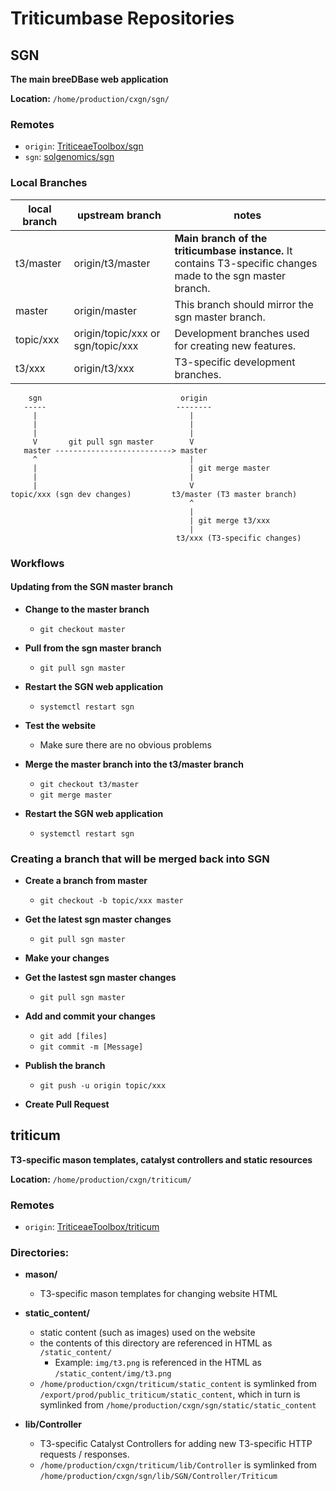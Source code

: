 Triticumbase Repositories
=========================


SGN
---

**The main breeDBase web application**

**Location:** `/home/production/cxgn/sgn/`

### Remotes
 
 - `origin`: [TriticeaeToolbox/sgn](https://github.com/TriticeaeToolbox/sgn)
 - `sgn`: [solgenomics/sgn](https://github.com/solgenomics/sgn)

### Local Branches

| local branch | upstream branch | notes |
|--------------|-----------------|-------|
| t3/master | origin/t3/master | **Main branch of the triticumbase instance.**  It contains T3-specific changes made to the sgn master branch. |
| master | origin/master | This branch should mirror the sgn master branch. |
| topic/xxx | origin/topic/xxx or sgn/topic/xxx | Development branches used for creating new features. |
| t3/xxx | origin/t3/xxx | T3-specific development branches. |

```
    sgn                               origin
   -----                             --------
     |                                  |
     |                                  |
     |                                  |
     V       git pull sgn master        V
   master --------------------------> master
     ^                                  |
     |                                  | git merge master
     |                                  |
     |                                  V
topic/xxx (sgn dev changes)         t3/master (T3 master branch)
                                        ^
                                        |
                                        | git merge t3/xxx
                                        |
                                     t3/xxx (T3-specific changes)

```

### Workflows

#### Updating from the SGN master branch

- **Change to the master branch**
    - `git checkout master`

- **Pull from the sgn master branch**
    - `git pull sgn master`

- **Restart the SGN web application**
    - `systemctl restart sgn`

- **Test the website**
    - Make sure there are no obvious problems

- **Merge the master branch into the t3/master branch**
    - `git checkout t3/master`
    - `git merge master`

- **Restart the SGN web application**
    - `systemctl restart sgn`

### Creating a branch that will be merged back into SGN

- **Create a branch from master**
    - `git checkout -b topic/xxx master`

- **Get the latest sgn master changes**
    - `git pull sgn master`

- **Make your changes**

- **Get the lastest sgn master changes**
    - `git pull sgn master`

- **Add and commit your changes**
    - `git add [files]`
    - `git commit -m [Message]`

- **Publish the branch**
    - `git push -u origin topic/xxx`

- **Create Pull Request**




triticum
--------

**T3-specific mason templates, catalyst controllers and static resources**

**Location:** `/home/production/cxgn/triticum/`

### Remotes

 - `origin`: [TriticeaeToolbox/triticum](https://github.com/TriticeaeToolbox/triticum)

### Directories:

 - **mason/** 
    - T3-specific mason templates for changing website HTML

- **static_content/**
    - static content (such as images) used on the website
    - the contents of this directory are referenced in HTML as `/static_content/`
        - Example: `img/t3.png` is referenced in the HTML as `/static_content/img/t3.png`
    - `/home/production/cxgn/triticum/static_content` is symlinked from `/export/prod/public_triticum/static_content`, 
    which in turn is symlinked from `/home/production/cxgn/sgn/static/static_content`

 - **lib/Controller**
    - T3-specific Catalyst Controllers for adding new T3-specific HTTP requests / responses.
    - `/home/production/cxgn/triticum/lib/Controller` is symlinked from `/home/production/cxgn/sgn/lib/SGN/Controller/Triticum`


